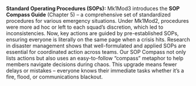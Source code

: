 **Standard Operating Procedures (SOPs):** Mk1Mod3 introduces the **SOP Compass Guide** (Chapter 5) – a comprehensive set of standardized procedures for various emergency situations. Under Mk1Mod2, procedures were more ad hoc or left to each squad’s discretion, which led to inconsistencies. Now, key actions are guided by pre-established SOPs, ensuring everyone is literally on the same page when a crisis hits. Research in disaster management shows that well-formulated and applied SOPs are essential for coordinated action across teams. Our SOP Compass not only lists actions but also uses an easy-to-follow “compass” metaphor to help members navigate decisions during chaos. This upgrade means fewer delays or mistakes – everyone knows their immediate tasks whether it’s a fire, flood, or communications blackout.